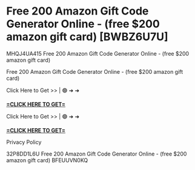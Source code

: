 # Free 200 Amazon Gift Code Generator Online - (free $200 amazon gift card) [BWBZ6U7U]

MHQJ4UA415 Free 200 Amazon Gift Code Generator Online - (free $200 amazon gift card)

Free 200 Amazon Gift Code Generator Online - (free $200 amazon gift card)

Click Here to Get >> | 🟢 ➜ ➜ 

**[=CLICK HERE TO GET=](https://www.google.com/url?q=https%3A%2F%2Fappbitly.com%2FwJLvk)**

Click Here to Get >> | 🟢 ➜ ➜ 

**[=CLICK HERE TO GET=](https://www.google.com/url?q=https%3A%2F%2Fappbitly.com%2FwJLvk)**

Privacy Policy

 32P8DD1L6U Free 200 Amazon Gift Code Generator Online - (free $200 amazon gift card) BFEUUVN0KQ

